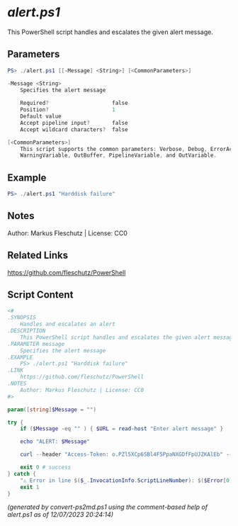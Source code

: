 *alert.ps1*
================

This PowerShell script handles and escalates the given alert message.

Parameters
----------
```powershell
PS> ./alert.ps1 [[-Message] <String>] [<CommonParameters>]

-Message <String>
    Specifies the alert message
    
    Required?                    false
    Position?                    1
    Default value                
    Accept pipeline input?       false
    Accept wildcard characters?  false

[<CommonParameters>]
    This script supports the common parameters: Verbose, Debug, ErrorAction, ErrorVariable, WarningAction, 
    WarningVariable, OutBuffer, PipelineVariable, and OutVariable.
```

Example
-------
```powershell
PS> ./alert.ps1 "Harddisk failure"

```

Notes
-----
Author: Markus Fleschutz | License: CC0

Related Links
-------------
https://github.com/fleschutz/PowerShell

Script Content
--------------
```powershell
<#
.SYNOPSIS
	Handles and escalates an alert 
.DESCRIPTION
	This PowerShell script handles and escalates the given alert message.
.PARAMETER message
	Specifies the alert message
.EXAMPLE
	PS> ./alert.ps1 "Harddisk failure"
.LINK
	https://github.com/fleschutz/PowerShell
.NOTES
	Author: Markus Fleschutz | License: CC0
#>

param([string]$Message = "")

try {
	if ($Message -eq "" ) { $URL = read-host "Enter alert message" }

	echo "ALERT: $Message"

	curl --header "Access-Token: o.PZl5XCp6SBl4F5PpaNXGDfFpUJZKAlEb" --header "Content-Type: application/json" --data-binary '{"type": "note", "title": "ALERT", "body": "$Message"}' --request POST https://api.pushbullet.com/v2/pushes

	exit 0 # success
} catch {
	"⚠️ Error in line $($_.InvocationInfo.ScriptLineNumber): $($Error[0])"
	exit 1
}
```

*(generated by convert-ps2md.ps1 using the comment-based help of alert.ps1 as of 12/07/2023 20:24:14)*
